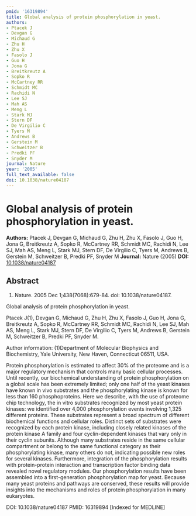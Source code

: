 ```yaml
---
pmid: '16319894'
title: Global analysis of protein phosphorylation in yeast.
authors:
- Ptacek J
- Devgan G
- Michaud G
- Zhu H
- Zhu X
- Fasolo J
- Guo H
- Jona G
- Breitkreutz A
- Sopko R
- McCartney RR
- Schmidt MC
- Rachidi N
- Lee SJ
- Mah AS
- Meng L
- Stark MJ
- Stern DF
- De Virgilio C
- Tyers M
- Andrews B
- Gerstein M
- Schweitzer B
- Predki PF
- Snyder M
journal: Nature
year: '2005'
full_text_available: false
doi: 10.1038/nature04187
---
```


# Global analysis of protein phosphorylation in yeast.
**Authors:** Ptacek J, Devgan G, Michaud G, Zhu H, Zhu X, Fasolo J, Guo H, Jona G, Breitkreutz A, Sopko R, McCartney RR, Schmidt MC, Rachidi N, Lee SJ, Mah AS, Meng L, Stark MJ, Stern DF, De Virgilio C, Tyers M, Andrews B, Gerstein M, Schweitzer B, Predki PF, Snyder M
**Journal:** Nature (2005)
**DOI:** [10.1038/nature04187](https://doi.org/10.1038/nature04187)

## Abstract

1. Nature. 2005 Dec 1;438(7068):679-84. doi: 10.1038/nature04187.

Global analysis of protein phosphorylation in yeast.

Ptacek J(1), Devgan G, Michaud G, Zhu H, Zhu X, Fasolo J, Guo H, Jona G, 
Breitkreutz A, Sopko R, McCartney RR, Schmidt MC, Rachidi N, Lee SJ, Mah AS, 
Meng L, Stark MJ, Stern DF, De Virgilio C, Tyers M, Andrews B, Gerstein M, 
Schweitzer B, Predki PF, Snyder M.

Author information:
(1)Department of Molecular Biophysics and Biochemistry, Yale University, New 
Haven, Connecticut 06511, USA.

Protein phosphorylation is estimated to affect 30% of the proteome and is a 
major regulatory mechanism that controls many basic cellular processes. Until 
recently, our biochemical understanding of protein phosphorylation on a global 
scale has been extremely limited; only one half of the yeast kinases have known 
in vivo substrates and the phosphorylating kinase is known for less than 160 
phosphoproteins. Here we describe, with the use of proteome chip technology, the 
in vitro substrates recognized by most yeast protein kinases: we identified over 
4,000 phosphorylation events involving 1,325 different proteins. These 
substrates represent a broad spectrum of different biochemical functions and 
cellular roles. Distinct sets of substrates were recognized by each protein 
kinase, including closely related kinases of the protein kinase A family and 
four cyclin-dependent kinases that vary only in their cyclin subunits. Although 
many substrates reside in the same cellular compartment or belong to the same 
functional category as their phosphorylating kinase, many others do not, 
indicating possible new roles for several kinases. Furthermore, integration of 
the phosphorylation results with protein-protein interaction and transcription 
factor binding data revealed novel regulatory modules. Our phosphorylation 
results have been assembled into a first-generation phosphorylation map for 
yeast. Because many yeast proteins and pathways are conserved, these results 
will provide insights into the mechanisms and roles of protein phosphorylation 
in many eukaryotes.

DOI: 10.1038/nature04187
PMID: 16319894 [Indexed for MEDLINE]
